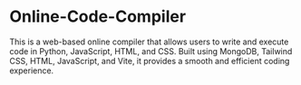 # Online-Code-Compiler
This is a web-based online compiler that allows users to write and execute code in Python, JavaScript, HTML, and CSS. Built using MongoDB, Tailwind CSS, HTML, JavaScript, and Vite, it provides a smooth and efficient coding experience.
